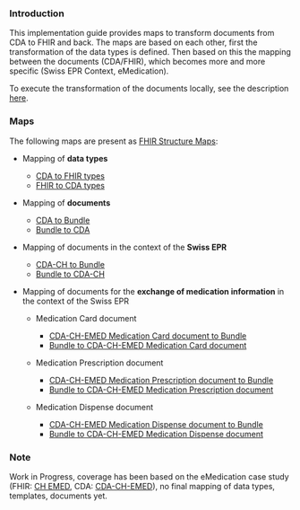 ### Introduction

This implementation guide provides maps to transform documents from CDA to FHIR and back. The maps are based on each other, first the transformation of the data types is defined. Then based on this the mapping between the documents (CDA/FHIR), which becomes more and more specific (Swiss EPR Context, eMedication).

To execute the transformation of the documents locally, see the description [here](https://github.com/hl7ch/cda-fhir-maps#development).

### Maps

The following maps are present as [FHIR Structure Maps](https://www.hl7.org/fhir/structuremap.html):

* Mapping of **data types**
   * [CDA to FHIR types](StructureMap-CdaToFHIRTypes.html)
   * [FHIR to CDA types](StructureMap-FhirToCdaTypes.html)

* Mapping of **documents**
   * [CDA to Bundle](StructureMap-CdaToBundle.html)
   * [Bundle to CDA](StructureMap-BundleToCda.html)

* Mapping of documents in the context of the **Swiss EPR**
   * [CDA-CH to Bundle](StructureMap-CdaChToBundle.html)
   * [Bundle to CDA-CH](StructureMap-BundleToCdaCh.html)

* Mapping of documents for the **exchange of medication information** in the context of the Swiss EPR

   * Medication Card document
      * [CDA-CH-EMED Medication Card document to Bundle](StructureMap-CdaChEmedMedicationCardDocumentToBundle.html)
      * [Bundle to CDA-CH-EMED Medication Card document](StructureMap-BundleToCdaChEmedMedicationCardDocument.html)

   * Medication Prescription document
      * [CDA-CH-EMED Medication Prescription document to Bundle](StructureMap-CdaChEmedMedicationPrescriptionDocumentToBundle.html)
      * [Bundle to CDA-CH-EMED Medication Prescription document](StructureMap-BundleToCdaChEmedMedicationPrescriptionDocument.html)

   * Medication Dispense document
      * [CDA-CH-EMED Medication Dispense document to Bundle](StructureMap-CdaChEmedMedicationDispenseDocumentToBundle.html)
      * [Bundle to CDA-CH-EMED Medication Dispense document](StructureMap-BundleToCdaChEmedMedicationDispenseDocument.html)


### Note
Work in Progress, coverage has been based on the eMedication case study (FHIR: [CH EMED](http://build.fhir.org/ig/hl7ch/ch-emed/branches/master/index.html), CDA: [CDA-CH-EMED](https://art-decor.org/art-decor/decor-project--cdachemed-)), no final mapping of data types, templates, documents yet.